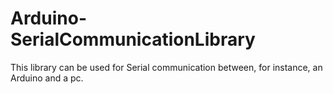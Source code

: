# Arduino-SerialCommunicationLibrary
This library can be used for Serial communication between, for instance, an Arduino and a pc.
